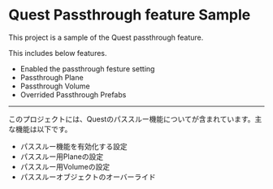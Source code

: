 # Quest Passthrough feature Sample

This project is a sample of the Quest passthrough feature.

This includes below features.

- Enabled the passthrough festure setting
- Passthrough Plane
- Passthrough Volume
- Overrided Passthrough Prefabs

--------------------

このプロジェクトには、Questのパススルー機能についてが含まれています。主な機能は以下です。

- パススルー機能を有効化する設定
- パススルー用Planeの設定
- パススルー用Volumeの設定
- パススルーオブジェクトのオーバーライド
